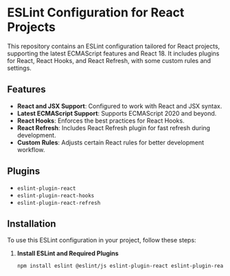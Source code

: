 # ESLint Configuration for React Projects

This repository contains an ESLint configuration tailored for React projects, supporting the latest ECMAScript features and React 18. It includes plugins for React, React Hooks, and React Refresh, with some custom rules and settings.

## Features

- **React and JSX Support**: Configured to work with React and JSX syntax.
- **Latest ECMAScript Support**: Supports ECMAScript 2020 and beyond.
- **React Hooks**: Enforces the best practices for React Hooks.
- **React Refresh**: Includes React Refresh plugin for fast refresh during development.
- **Custom Rules**: Adjusts certain React rules for better development workflow.

## Plugins

- `eslint-plugin-react`
- `eslint-plugin-react-hooks`
- `eslint-plugin-react-refresh`

## Installation

To use this ESLint configuration in your project, follow these steps:

1. **Install ESLint and Required Plugins**

   ```bash
   npm install eslint @eslint/js eslint-plugin-react eslint-plugin-react-hooks eslint-plugin-react-refresh globals --save-dev
